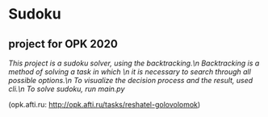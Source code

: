 # Sudoku

## project for OPK 2020

*This project is a sudoku solver, using the backtracking.\n
Backtracking is a method of solving a task in which \n
it is necessary to search through all possible options.\n
To visualize the decision process and the result, used cli.\n
To solve sudoku, run main.py*

(opk.afti.ru: http://opk.afti.ru/tasks/reshatel-golovolomok) 
